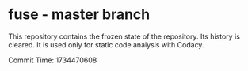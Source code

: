 # fuse - master branch

This repository contains the frozen state of the repository.
Its history is cleared. It is used only for static code
analysis with Codacy.

Commit Time: 1734470608